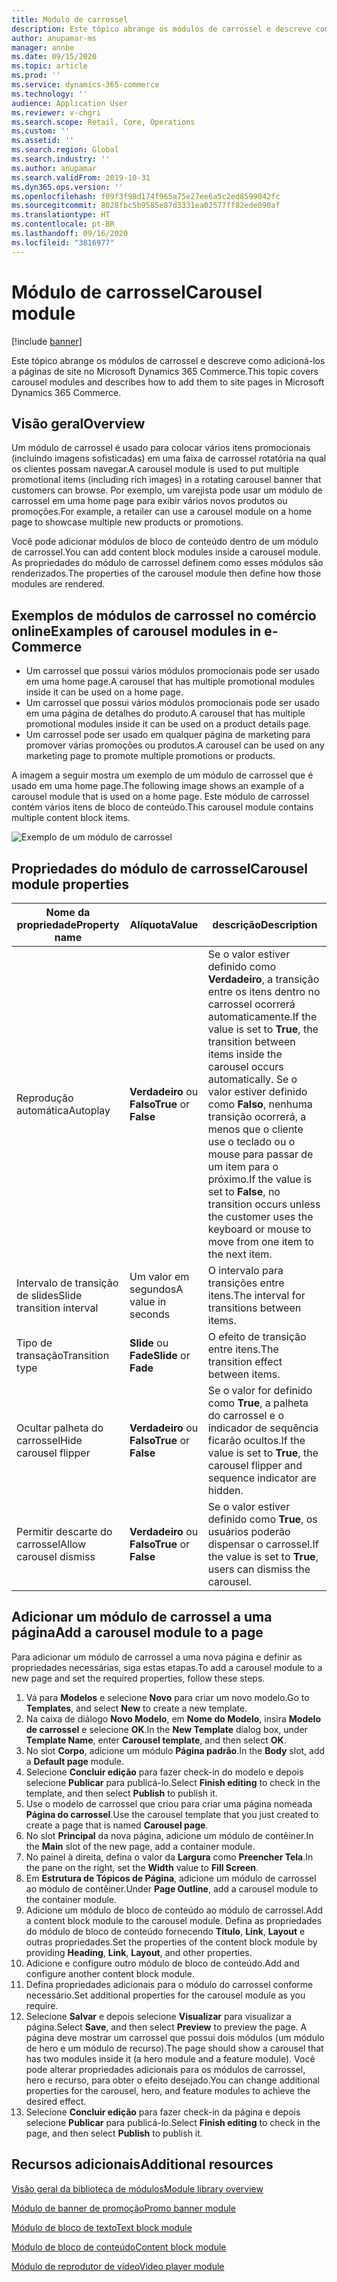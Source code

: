 ```yaml
---
title: Módulo de carrossel
description: Este tópico abrange os módulos de carrossel e descreve como adicioná-los a páginas de site no Microsoft Dynamics 365 Commerce.
author: anupamar-ms
manager: annbe
ms.date: 09/15/2020
ms.topic: article
ms.prod: ''
ms.service: dynamics-365-commerce
ms.technology: ''
audience: Application User
ms.reviewer: v-chgri
ms.search.scope: Retail, Core, Operations
ms.custom: ''
ms.assetid: ''
ms.search.region: Global
ms.search.industry: ''
ms.author: anupamar
ms.search.validFrom: 2019-10-31
ms.dyn365.ops.version: ''
ms.openlocfilehash: f09f3f98d174f965a75e27ee6a5c2ed8599042fc
ms.sourcegitcommit: 8028fbc5b9585e87d3331ea02577ff82ede090af
ms.translationtype: HT
ms.contentlocale: pt-BR
ms.lasthandoff: 09/16/2020
ms.locfileid: "3816977"
---
```

# <a name="carousel-module"></a><span data-ttu-id="71987-103">Módulo de carrossel</span><span class="sxs-lookup"><span data-stu-id="71987-103">Carousel module</span></span>

[!include [banner](includes/banner.md)]

<span data-ttu-id="71987-104">Este tópico abrange os módulos de carrossel e descreve como adicioná-los a páginas de site no Microsoft Dynamics 365 Commerce.</span><span class="sxs-lookup"><span data-stu-id="71987-104">This topic covers carousel modules and describes how to add them to site pages in Microsoft Dynamics 365 Commerce.</span></span>

## <a name="overview"></a><span data-ttu-id="71987-105">Visão geral</span><span class="sxs-lookup"><span data-stu-id="71987-105">Overview</span></span>

<span data-ttu-id="71987-106">Um módulo de carrossel é usado para colocar vários itens promocionais (incluindo imagens sofisticadas) em uma faixa de carrossel rotatória na qual os clientes possam navegar.</span><span class="sxs-lookup"><span data-stu-id="71987-106">A carousel module is used to put multiple promotional items (including rich images) in a rotating carousel banner that customers can browse.</span></span> <span data-ttu-id="71987-107">Por exemplo, um varejista pode usar um módulo de carrossel em uma home page para exibir vários novos produtos ou promoções.</span><span class="sxs-lookup"><span data-stu-id="71987-107">For example, a retailer can use a carousel module on a home page to showcase multiple new products or promotions.</span></span>

<span data-ttu-id="71987-108">Você pode adicionar módulos de bloco de conteúdo dentro de um módulo de carrossel.</span><span class="sxs-lookup"><span data-stu-id="71987-108">You can add content block modules inside a carousel module.</span></span> <span data-ttu-id="71987-109">As propriedades do módulo de carrossel definem como esses módulos são renderizados.</span><span class="sxs-lookup"><span data-stu-id="71987-109">The properties of the carousel module then define how those modules are rendered.</span></span>

## <a name="examples-of-carousel-modules-in-e-commerce"></a><span data-ttu-id="71987-110">Exemplos de módulos de carrossel no comércio online</span><span class="sxs-lookup"><span data-stu-id="71987-110">Examples of carousel modules in e-Commerce</span></span>

- <span data-ttu-id="71987-111">Um carrossel que possui vários módulos promocionais pode ser usado em uma home page.</span><span class="sxs-lookup"><span data-stu-id="71987-111">A carousel that has multiple promotional modules inside it can be used on a home page.</span></span>
- <span data-ttu-id="71987-112">Um carrossel que possui vários módulos promocionais pode ser usado em uma página de detalhes do produto.</span><span class="sxs-lookup"><span data-stu-id="71987-112">A carousel that has multiple promotional modules inside it can be used on a product details page.</span></span>
- <span data-ttu-id="71987-113">Um carrossel pode ser usado em qualquer página de marketing para promover várias promoções ou produtos.</span><span class="sxs-lookup"><span data-stu-id="71987-113">A carousel can be used on any marketing page to promote multiple promotions or products.</span></span>

<span data-ttu-id="71987-114">A imagem a seguir mostra um exemplo de um módulo de carrossel que é usado em uma home page.</span><span class="sxs-lookup"><span data-stu-id="71987-114">The following image shows an example of a carousel module that is used on a home page.</span></span> <span data-ttu-id="71987-115">Este módulo de carrossel contém vários itens de bloco de conteúdo.</span><span class="sxs-lookup"><span data-stu-id="71987-115">This carousel module contains multiple content block items.</span></span>

![Exemplo de um módulo de carrossel](./media/Hero.PNG)

## <a name="carousel-module-properties"></a><span data-ttu-id="71987-117">Propriedades do módulo de carrossel</span><span class="sxs-lookup"><span data-stu-id="71987-117">Carousel module properties</span></span>

| <span data-ttu-id="71987-118">Nome da propriedade</span><span class="sxs-lookup"><span data-stu-id="71987-118">Property name</span></span>             | <span data-ttu-id="71987-119">Alíquota</span><span class="sxs-lookup"><span data-stu-id="71987-119">Value</span></span>                 | <span data-ttu-id="71987-120">descrição</span><span class="sxs-lookup"><span data-stu-id="71987-120">Description</span></span> |
|---------------------------|-----------------------|-------------|
| <span data-ttu-id="71987-121">Reprodução automática</span><span class="sxs-lookup"><span data-stu-id="71987-121">Autoplay</span></span>                  | <span data-ttu-id="71987-122">**Verdadeiro** ou **Falso**</span><span class="sxs-lookup"><span data-stu-id="71987-122">**True** or **False**</span></span> | <span data-ttu-id="71987-123">Se o valor estiver definido como **Verdadeiro**, a transição entre os itens dentro no carrossel ocorrerá automaticamente.</span><span class="sxs-lookup"><span data-stu-id="71987-123">If the value is set to **True**, the transition between items inside the carousel occurs automatically.</span></span> <span data-ttu-id="71987-124">Se o valor estiver definido como **Falso**, nenhuma transição ocorrerá, a menos que o cliente use o teclado ou o mouse para passar de um item para o próximo.</span><span class="sxs-lookup"><span data-stu-id="71987-124">If the value is set to **False**, no transition occurs unless the customer uses the keyboard or mouse to move from one item to the next item.</span></span> |
| <span data-ttu-id="71987-125">Intervalo de transição de slides</span><span class="sxs-lookup"><span data-stu-id="71987-125">Slide transition interval</span></span> | <span data-ttu-id="71987-126">Um valor em segundos</span><span class="sxs-lookup"><span data-stu-id="71987-126">A value in seconds</span></span>    | <span data-ttu-id="71987-127">O intervalo para transições entre itens.</span><span class="sxs-lookup"><span data-stu-id="71987-127">The interval for transitions between items.</span></span> |
| <span data-ttu-id="71987-128">Tipo de transação</span><span class="sxs-lookup"><span data-stu-id="71987-128">Transition type</span></span>           | <span data-ttu-id="71987-129">**Slide** ou **Fade**</span><span class="sxs-lookup"><span data-stu-id="71987-129">**Slide** or **Fade**</span></span> | <span data-ttu-id="71987-130">O efeito de transição entre itens.</span><span class="sxs-lookup"><span data-stu-id="71987-130">The transition effect between items.</span></span> |
| <span data-ttu-id="71987-131">Ocultar palheta do carrossel</span><span class="sxs-lookup"><span data-stu-id="71987-131">Hide carousel flipper</span></span>     | <span data-ttu-id="71987-132">**Verdadeiro** ou **Falso**</span><span class="sxs-lookup"><span data-stu-id="71987-132">**True** or **False**</span></span> | <span data-ttu-id="71987-133">Se o valor for definido como **True**, a palheta do carrossel e o indicador de sequência ficarão ocultos.</span><span class="sxs-lookup"><span data-stu-id="71987-133">If the value is set to **True**, the carousel flipper and sequence indicator are hidden.</span></span> |
| <span data-ttu-id="71987-134">Permitir descarte do carrossel</span><span class="sxs-lookup"><span data-stu-id="71987-134">Allow carousel dismiss</span></span>    | <span data-ttu-id="71987-135">**Verdadeiro** ou **Falso**</span><span class="sxs-lookup"><span data-stu-id="71987-135">**True** or **False**</span></span> | <span data-ttu-id="71987-136">Se o valor estiver definido como **True**, os usuários poderão dispensar o carrossel.</span><span class="sxs-lookup"><span data-stu-id="71987-136">If the value is set to **True**, users can dismiss the carousel.</span></span> |

## <a name="add-a-carousel-module-to-a-page"></a><span data-ttu-id="71987-137">Adicionar um módulo de carrossel a uma página</span><span class="sxs-lookup"><span data-stu-id="71987-137">Add a carousel module to a page</span></span>

<span data-ttu-id="71987-138">Para adicionar um módulo de carrossel a uma nova página e definir as propriedades necessárias, siga estas etapas.</span><span class="sxs-lookup"><span data-stu-id="71987-138">To add a carousel module to a new page and set the required properties, follow these steps.</span></span>

1. <span data-ttu-id="71987-139">Vá para **Modelos** e selecione **Novo** para criar um novo modelo.</span><span class="sxs-lookup"><span data-stu-id="71987-139">Go to **Templates**, and select **New** to create a new template.</span></span>
1. <span data-ttu-id="71987-140">Na caixa de diálogo **Novo Modelo**, em **Nome do Modelo**, insira **Modelo de carrossel** e selecione **OK**.</span><span class="sxs-lookup"><span data-stu-id="71987-140">In the **New Template** dialog box, under **Template Name**, enter **Carousel template**, and then select **OK**.</span></span>
1. <span data-ttu-id="71987-141">No slot **Corpo**, adicione um módulo **Página padrão**.</span><span class="sxs-lookup"><span data-stu-id="71987-141">In the **Body** slot, add a **Default page** module.</span></span>
1. <span data-ttu-id="71987-142">Selecione **Concluir edição** para fazer check-in do modelo e depois selecione **Publicar** para publicá-lo.</span><span class="sxs-lookup"><span data-stu-id="71987-142">Select **Finish editing** to check in the template, and then select **Publish** to publish it.</span></span>  
1. <span data-ttu-id="71987-143">Use o modelo de carrossel que criou para criar uma página nomeada **Página do carrossel**.</span><span class="sxs-lookup"><span data-stu-id="71987-143">Use the carousel template that you just created to create a page that is named **Carousel page**.</span></span>
1. <span data-ttu-id="71987-144">No slot **Principal** da nova página, adicione um módulo de contêiner.</span><span class="sxs-lookup"><span data-stu-id="71987-144">In the **Main** slot of the new page, add a container module.</span></span> 
1. <span data-ttu-id="71987-145">No painel à direita, defina o valor da **Largura** como **Preencher Tela**.</span><span class="sxs-lookup"><span data-stu-id="71987-145">In the pane on the right, set the **Width** value to **Fill Screen**.</span></span>
1. <span data-ttu-id="71987-146">Em **Estrutura de Tópicos de Página**, adicione um módulo de carrossel ao módulo de contêiner.</span><span class="sxs-lookup"><span data-stu-id="71987-146">Under **Page Outline**, add a carousel module to the container module.</span></span>
1. <span data-ttu-id="71987-147">Adicione um módulo de bloco de conteúdo ao módulo de carrossel.</span><span class="sxs-lookup"><span data-stu-id="71987-147">Add a content block module to the carousel module.</span></span> <span data-ttu-id="71987-148">Defina as propriedades do módulo de bloco de conteúdo fornecendo **Título**, **Link**, **Layout** e outras propriedades.</span><span class="sxs-lookup"><span data-stu-id="71987-148">Set the properties of the content block module by providing **Heading**, **Link**, **Layout**, and other properties.</span></span>
1. <span data-ttu-id="71987-149">Adicione e configure outro módulo de bloco de conteúdo.</span><span class="sxs-lookup"><span data-stu-id="71987-149">Add and configure another content block module.</span></span>
1. <span data-ttu-id="71987-150">Defina propriedades adicionais para o módulo do carrossel conforme necessário.</span><span class="sxs-lookup"><span data-stu-id="71987-150">Set additional properties for the carousel module as you require.</span></span>
1. <span data-ttu-id="71987-151">Selecione **Salvar** e depois selecione **Visualizar** para visualizar a página.</span><span class="sxs-lookup"><span data-stu-id="71987-151">Select **Save**, and then select **Preview** to preview the page.</span></span> <span data-ttu-id="71987-152">A página deve mostrar um carrossel que possui dois módulos (um módulo de hero e um módulo de recurso).</span><span class="sxs-lookup"><span data-stu-id="71987-152">The page should show a carousel that has two modules inside it (a hero module and a feature module).</span></span> <span data-ttu-id="71987-153">Você pode alterar propriedades adicionais para os módulos de carrossel, hero e recurso, para obter o efeito desejado.</span><span class="sxs-lookup"><span data-stu-id="71987-153">You can change additional properties for the carousel, hero, and feature modules to achieve the desired effect.</span></span>
1. <span data-ttu-id="71987-154">Selecione **Concluir edição** para fazer check-in da página e depois selecione **Publicar** para publicá-lo.</span><span class="sxs-lookup"><span data-stu-id="71987-154">Select **Finish editing** to check in the page, and then select **Publish** to publish it.</span></span>

## <a name="additional-resources"></a><span data-ttu-id="71987-155">Recursos adicionais</span><span class="sxs-lookup"><span data-stu-id="71987-155">Additional resources</span></span>

[<span data-ttu-id="71987-156">Visão geral da biblioteca de módulos</span><span class="sxs-lookup"><span data-stu-id="71987-156">Module library overview</span></span>](starter-kit-overview.md)

[<span data-ttu-id="71987-157">Módulo de banner de promoção</span><span class="sxs-lookup"><span data-stu-id="71987-157">Promo banner module</span></span>](add-alert.md)

[<span data-ttu-id="71987-158">Módulo de bloco de texto</span><span class="sxs-lookup"><span data-stu-id="71987-158">Text block module</span></span>](add-content-rich-block.md)

[<span data-ttu-id="71987-159">Módulo de bloco de conteúdo</span><span class="sxs-lookup"><span data-stu-id="71987-159">Content block module</span></span>](add-hero-module.md)

[<span data-ttu-id="71987-160">Módulo de reprodutor de vídeo</span><span class="sxs-lookup"><span data-stu-id="71987-160">Video player module</span></span>](add-video-player.md)
